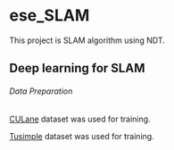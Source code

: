 # ese_SLAM
This project is SLAM algorithm using NDT.  



## Deep learning for SLAM

###### Data Preparation

[CULane](https://xingangpan.github.io/projects/CULane.html) dataset was used for training.

[Tusimple](http://benchmark.tusimple.ai/#/) dataset was used for training.

 
